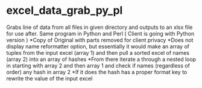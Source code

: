# excel_data_grab_py_pl

Grabs line of data from all files in given directory and outputs to an xlsx file for use after.
Same program in Python and Perl ( Client is going with Python version )
*Copy of Original with parts removed for client privacy
*Does not display name reformatter option, but essentially it would make an array of tuples from the input excel (array 1) and then pull a sorted excel of names (array 2) into an array of hashes
  *From there iterate a through a nested loop in starting with array 2 and then array 1 and check if names (regardless of order) any hash in array 2
  *If it does the hash has a proper format key to rewrite the value of the input excel
